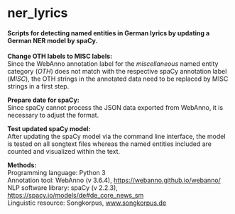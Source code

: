 # ner_lyrics
<h4>Scripts for detecting named entities in German lyrics by updating a German NER model by spaCy.</h4>

__Change OTH labels to MISC labels:__ 
<br>Since the WebAnno annotation label for the _miscellaneous_ named entity category (_OTH_) does not match with the respective spaCy annotation label (_MISC_), the OTH strings in the annotated data need to be replaced by MISC strings in a first step.</br>

__Prepare date for spaCy:__
<br>Since spaCy cannot process the JSON data exported from WebAnno, it is necessary to adjust the format.</br>

__Test updated spaCy model:__
<br>After updating the spaCy model via the command line interface, the model is tested on all songtext files whereas the named entities included are counted and visualized within the text.</br>


__Methods:__
<br>Programming language: Python 3</br>
Annotation tool: WebAnno (v 3.6.4), https://webanno.github.io/webanno/
<br>NLP software library: spaCy (v 2.2.3), https://spacy.io/models/de#de_core_news_sm</br>
Linguistic resource: Songkorpus, www.songkorpus.de
